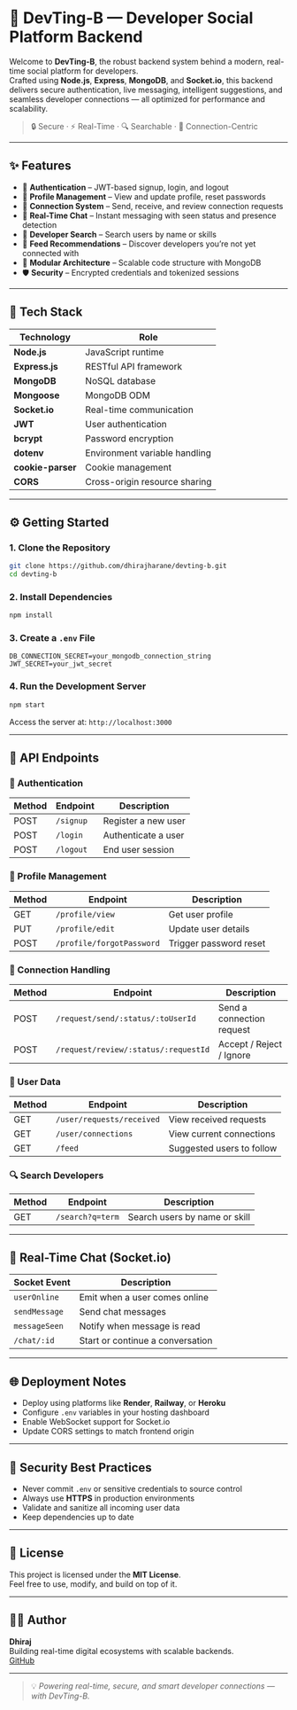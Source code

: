 # 🚀 DevTing-B — Developer Social Platform Backend

Welcome to **DevTing-B**, the robust backend system behind a modern, real-time social platform for developers.  
Crafted using **Node.js**, **Express**, **MongoDB**, and **Socket.io**, this backend delivers secure authentication, live messaging, intelligent suggestions, and seamless developer connections — all optimized for performance and scalability.

> 🔒 Secure · ⚡ Real-Time · 🔍 Searchable · 👥 Connection-Centric

---

## ✨ Features

- 🔐 **Authentication** – JWT-based signup, login, and logout
- 👤 **Profile Management** – View and update profile, reset passwords
- 🤝 **Connection System** – Send, receive, and review connection requests
- 💬 **Real-Time Chat** – Instant messaging with seen status and presence detection
- 🔎 **Developer Search** – Search users by name or skills
- 🧭 **Feed Recommendations** – Discover developers you’re not yet connected with
- 🧱 **Modular Architecture** – Scalable code structure with MongoDB
- 🛡️ **Security** – Encrypted credentials and tokenized sessions

---

## 🧰 Tech Stack

| Technology        | Role                              |
|-------------------|-----------------------------------|
| **Node.js**       | JavaScript runtime                |
| **Express.js**    | RESTful API framework             |
| **MongoDB**       | NoSQL database                    |
| **Mongoose**      | MongoDB ODM                       |
| **Socket.io**     | Real-time communication           |
| **JWT**           | User authentication               |
| **bcrypt**        | Password encryption               |
| **dotenv**        | Environment variable handling     |
| **cookie-parser** | Cookie management                 |
| **CORS**          | Cross-origin resource sharing     |

---

## ⚙️ Getting Started

### 1. Clone the Repository

```bash
git clone https://github.com/dhirajharane/devting-b.git
cd devting-b
```

### 2. Install Dependencies

```bash
npm install
```

### 3. Create a `.env` File

```env
DB_CONNECTION_SECRET=your_mongodb_connection_string
JWT_SECRET=your_jwt_secret
```

### 4. Run the Development Server

```bash
npm start
```

Access the server at: `http://localhost:3000`

---

## 🔗 API Endpoints

### 🔐 Authentication

| Method | Endpoint     | Description          |
|--------|--------------|----------------------|
| POST   | `/signup`    | Register a new user  |
| POST   | `/login`     | Authenticate a user  |
| POST   | `/logout`    | End user session     |

### 👤 Profile Management

| Method | Endpoint                  | Description             |
|--------|---------------------------|-------------------------|
| GET    | `/profile/view`           | Get user profile        |
| PUT    | `/profile/edit`           | Update user details     |
| POST   | `/profile/forgotPassword` | Trigger password reset  |

### 🤝 Connection Handling

| Method | Endpoint                              | Description                  |
|--------|----------------------------------------|------------------------------|
| POST   | `/request/send/:status/:toUserId`      | Send a connection request    |
| POST   | `/request/review/:status/:requestId`   | Accept / Reject / Ignore     |

### 👥 User Data

| Method | Endpoint                  | Description                |
|--------|---------------------------|----------------------------|
| GET    | `/user/requests/received` | View received requests     |
| GET    | `/user/connections`       | View current connections   |
| GET    | `/feed`                   | Suggested users to follow  |

### 🔍 Search Developers

| Method | Endpoint         | Description                   |
|--------|------------------|-------------------------------|
| GET    | `/search?q=term` | Search users by name or skill |

---

## 💬 Real-Time Chat (Socket.io)

| Socket Event   | Description                      |
|----------------|----------------------------------|
| `userOnline`   | Emit when a user comes online    |
| `sendMessage`  | Send chat messages               |
| `messageSeen`  | Notify when message is read      |
| `/chat/:id`    | Start or continue a conversation |

---

## 🌐 Deployment Notes

- Deploy using platforms like **Render**, **Railway**, or **Heroku**
- Configure `.env` variables in your hosting dashboard
- Enable WebSocket support for Socket.io
- Update CORS settings to match frontend origin

---

## 🔐 Security Best Practices

- Never commit `.env` or sensitive credentials to source control
- Always use **HTTPS** in production environments
- Validate and sanitize all incoming user data
- Keep dependencies up to date

---

## 📄 License

This project is licensed under the **MIT License**.  
Feel free to use, modify, and build on top of it.

---

## 👨‍💻 Author

**Dhiraj**  
Building real-time digital ecosystems with scalable backends.  
[GitHub](https://github.com/dhirajharane) 

---

> 💡 *Powering real-time, secure, and smart developer connections — with DevTing-B.*
